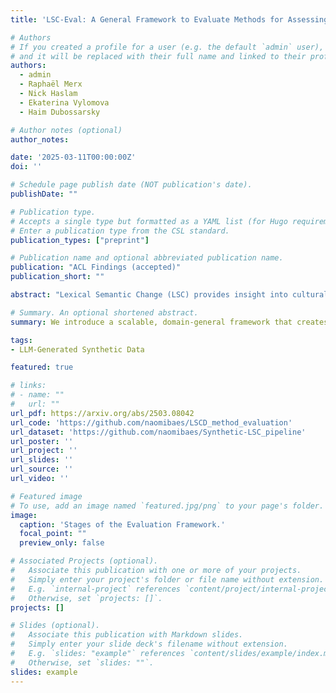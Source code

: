 ```yaml
---
title: 'LSC-Eval: A General Framework to Evaluate Methods for Assessing Dimensions of Lexical Semantic Change Using LLM-Generated Synthetic Data'

# Authors
# If you created a profile for a user (e.g. the default `admin` user), write the username (folder name) here
# and it will be replaced with their full name and linked to their profile.
authors:
  - admin
  - Raphaël Merx
  - Nick Haslam
  - Ekaterina Vylomova
  - Haim Dubossarsky

# Author notes (optional)
author_notes:

date: '2025-03-11T00:00:00Z'
doi: ''

# Schedule page publish date (NOT publication's date).
publishDate: ""

# Publication type.
# Accepts a single type but formatted as a YAML list (for Hugo requirements).
# Enter a publication type from the CSL standard.
publication_types: ["preprint"]

# Publication name and optional abbreviated publication name.
publication: "ACL Findings (accepted)"
publication_short: ""

abstract: "Lexical Semantic Change (LSC) provides insight into cultural and social dynamics. Yet, the validity of methods for measuring different kinds of LSC remains unestablished due to the absence of historical benchmark datasets. To address this gap, we propose LSC-Eval, a novel three-stage general-purpose evaluation framework to: (1) develop a scalable methodology for generating synthetic datasets that simulate theory-driven LSC using In-Context Learning and a lexical database; (2) use these datasets to evaluate the sensitivity of computational methods to synthetic change; and (3) assess their suitability for detecting change in specific dimensions and domains. We apply LSC-Eval to simulate changes along the Sentiment, Intensity, and Breadth (SIB) dimensions, as defined in the SIBling framework, using examples from psychology. We then evaluate the ability of selected methods to detect these controlled interventions. Our findings validate the use of synthetic benchmarks, demonstrate that tailored methods effectively detect changes along SIB dimensions, and reveal that a state-of-the-art LSC model faces challenges in detecting affective dimensions of LSC. LSC-Eval offers a valuable tool for dimension- and domain-specific benchmarking of LSC methods, with particular relevance to the social sciences." 

# Summary. An optional shortened abstract.
summary: We introduce a scalable, domain-general framework that creates diachronic, LLM-generated synthetic datasets to simulate theory-driven Lexical Semantic Change (LSC) and evaluates various methods for measuring kinds of LSC--using examples from psychology, we apply this framework to assess the sensitivity of a suite of methods in detecting artificially induced changes in dimensions of Sentiment, Intensity, and Breadth (SIB), ultimately identifying the most suitable approach for each dimension.

tags:
- LLM-Generated Synthetic Data

featured: true

# links:
# - name: ""
#   url: ""
url_pdf: https://arxiv.org/abs/2503.08042
url_code: 'https://github.com/naomibaes/LSCD_method_evaluation'
url_dataset: 'https://github.com/naomibaes/Synthetic-LSC_pipeline'
url_poster: ''
url_project: ''
url_slides: ''
url_source: ''
url_video: ''

# Featured image
# To use, add an image named `featured.jpg/png` to your page's folder. 
image:
  caption: 'Stages of the Evaluation Framework.'
  focal_point: ""
  preview_only: false

# Associated Projects (optional).
#   Associate this publication with one or more of your projects.
#   Simply enter your project's folder or file name without extension.
#   E.g. `internal-project` references `content/project/internal-project/index.md`.
#   Otherwise, set `projects: []`.
projects: []

# Slides (optional).
#   Associate this publication with Markdown slides.
#   Simply enter your slide deck's filename without extension.
#   E.g. `slides: "example"` references `content/slides/example/index.md`.
#   Otherwise, set `slides: ""`.
slides: example
---
```


